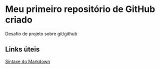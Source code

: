 # Meu primeiro repositório de GitHub criado 
Desafio de projeto sobre git/github
## Links úteis
[Sintaxe do Markdown](https://www.markdownguide.org/basic-syntax/)
